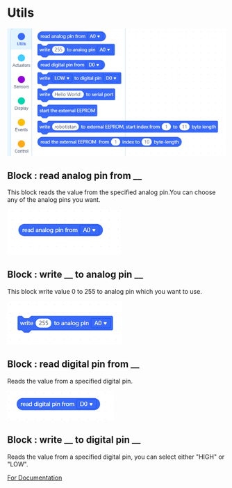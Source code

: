 # Utils

![utils blocks image](../../_assets/utils.PNG)

## Block : read analog pin from __

This block reads the value from the specified analog pin.You can choose any of the analog pins you want.

![read analog pin blocks image](../../_assets/read_analog.PNG)

## Block : write __ to analog pin __

This block write value  0 to 255 to analog pin which you want to use.

![write analog pin blocks image](../../_assets/write_analog_pin.PNG)

## Block : read digital pin from __

Reads the value from a specified digital pin.

![read digital pin blocks image](../../_assets/read_digital.PNG)


## Block : write __ to digital pin __

Reads the value from a specified digital pin, you can select either "HIGH" or "LOW".





























[For Documentation](https://github.com/Robotistan-Workspace/tinylab-mblock-extension-documentation/tree/main/doc)